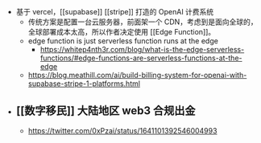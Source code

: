 - 基于 vercel，[[supabase]] [[stripe]] 打造的 OpenAI 计费系统
	- 传统方案是配置一台云服务器，前面架一个 CDN，考虑到是面向全球的，全球部署成本太高，所以作者决定使用 [[Edge Function]]。
	- edge function is just serverless function runs at the edge
		- https://whitep4nth3r.com/blog/what-is-the-edge-serverless-functions/#edge-functions-are-serverless-functions-at-the-edge
	- https://blog.meathill.com/ai/build-billing-system-for-openai-with-supabase-stripe-1-platforms.html
- [[数字移民]] 大陆地区 web3 合规出金
	-
	- https://twitter.com/0xPzai/status/1641101392546004993
